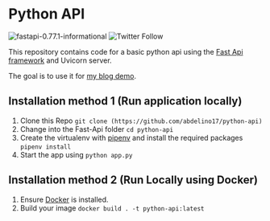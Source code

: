 # Python API

![fastapi-0.77.1-informational](https://img.shields.io/badge/fastapi-0.77.1-informational)
![Twitter Follow](https://img.shields.io/twitter/follow/abdelFare?logoColor=lime&style=social)

This repository contains code for a basic python api using the [Fast Api framework](https://fastapi.tiangolo.com/) and Uvicorn server.

The goal is to use it for [my blog demo](https://blog.abdelfare.me).

## Installation method 1 (Run application locally)

1. Clone this Repo `git clone (https://github.com/abdelino17/python-api)`
2. Change into the Fast-Api folder `cd python-api`
3. Create the virtualenv with [pipenv](https://pipenv.pypa.io/en/latest/) and install the required packages `pipenv install`
4. Start the app using `python app.py`

## Installation method 2 (Run Locally using Docker)

1. Ensure [Docker](https://docs.docker.com/install/) is installed.
2. Build your image `docker build . -t python-api:latest`
